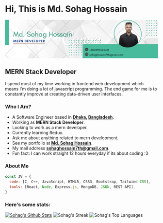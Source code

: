 <h1>Hi, This is Md. Sohag Hossain</h1>
<img src="./sohag.png" alt="Alt text" title="Optional title">
<h2>MERN Stack Developer</h2>
<p>
I spend most of my time working in frontend web development which means I'm doing a lot of javascript programming. The end game for me is to constantly improve at creating data-driven user interfaces.
</p>

### Who I Am?

- A Software Engineer based in **[Dhaka](https://en.wikipedia.org/wiki/Dhaka), [Bangladesh](https://en.wikipedia.org/wiki/Bangladesh)**.
- Working as **MERN Stack Developer**.
- Looking to work as a mern developer.
- Currently learning Redux.
- Ask me about anything related to mern development.
- See my portfolio at **[Md. Sohag Hossain](https://porfolio-5d0c1.web.app/)**.
- My mail address **[sohaghossain7th@gmail.com](mailto:sohaghossain7th@gmail.com)**.
- Fun fact: I can work straight 12 hours everyday if its about coding :3

### About Me

```javascript
const JV = {
  code: [C, C++, JavaScript, HTML5, CSS3, Bootstrap, Tailwind CSS],
  tools: [React, Node, Express.js, MongoDB, JSON, REST API],
}
```

### Here's some stats:

[![Sohag's Github Stats](https://github-readme-stats.vercel.app/api?username=sohag-9065&show_icons=true&theme=highcontrast)](https://github.com/anuraghazra/github-readme-stats)
![Sohag's Streak](https://github-readme-streak-stats.herokuapp.com/?user=sohag-9065&theme=gruvbox&hide_border=true)
![Sohag's Top Languages](https://github-readme-stats.vercel.app/api/top-langs/?username=sohag-9065&theme=gruvbox&show_icons=true&hide_border=true&layout=compact&card_width=445px)
